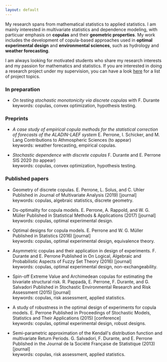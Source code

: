 ```yaml
---
layout: default
---
```



My research spans from mathematical statistics to applied statistics. I am mainly interested in multivariate statistics and dependence modeling, with particuar emphasis on __copulas__ and their __geometric properties__. My work includes the development of copula-based approaches used in __optimal experimental design__ and __environmental sciences__, such as hydrology and __weather forecasting__.


I am always looking for motivated students who share my research interests and my passion for mathematics and statistics. If you are interested in doing a research project under my supervision, you can have a look [here](teaching.html) for a list of project topics.



### In preparation


* _On testing stochastic monotonicity via discrete copulas_ with F. Durante<br>
   keywords: copulas, convex optimization, hypothesis testing.


### Preprints


* _A case study of empirical copula methods for the statistical correction of forecasts of the ALADIN-LAEF system_
E. Perrone, I. Schicker, and M. Lang
Contributions to Athmospheric Sciences (to appear)<br>
keywords: weather forecasting, empirical copulas.

* _Stochastic dependence with discrete copulas_
F. Durante and E. Perrone
SIS 2020 (to appear)<br>
keywords: copulas, convex optimization, hypothesis testing.


### Published papers

* Geometry of discrete copulas.
E. Perrone, L. Solus, and C. Uhler
Published in Journal of Multivariate Analysis (2019)
[journal]<br>
keywords: copulas, algebraic statistics, discrete geometry.


* Ds-optimality for copula models.
E. Perrone, A. Rappold, and W. G. Müller
Published in Statistical Methods & Applications (2017)
[journal]<br>
keywords: copulas, optimal experimental design.


* Optimal designs for copula models.
E. Perrone and W. G. Müller
Published in Statistics (2016)
[journal]<br>
keywords: copulas, optimal experimental design, equivalence theory.

* Asymmetric copulas and their application in design of experiments.
F. Durante and E. Perrone
Published in On Logical, Algebraic and Probabilistic Aspects of Fuzzy Set Theory (2016)
[journal]<br>
keywords: copulas, optimal experimental design, non-exchangeability.


* Spin-off Extreme Value and Archimedean copulas for estimating the bivariate structural risk.
R. Pappadà, E. Perrone, F. Durante, and G. Salvadori
Published in Stochastic Environmental Research and Risk Assessment (2015)
[journal]<br>
keywords: copulas, risk assessment, applied statistics.

* A study of robustness in the optimal design of experiments for copula models.
E. Perrone
Published in Proceedings of Stochastic Models, Statistics and Their Applications (2015)
[conference]<br>
keywords: copulas, optimal experimental design, robust designs.


* Semi-parametric approximation of the Kendall's distribution function and multivariate Return Periods.
G. Salvadori, F. Durante, and E. Perrone
Published in the Journal de la Société Française de Statistique (2013)
[journal]<br>
keywords: copulas, risk assessment, applied statistics.

<br>
<br>
